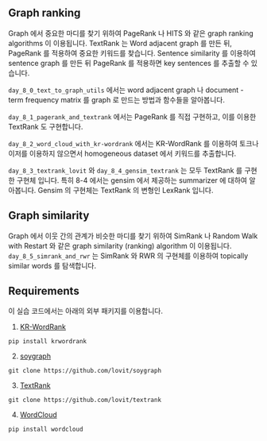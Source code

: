 ## Graph ranking

Graph 에서 중요한 마디를 찾기 위하여 PageRank 나 HITS 와 같은 graph ranking algorithms 이 이용됩니다. TextRank 는 Word adjacent graph 를 만든 뒤, PageRank 를 적용하여 중요한 키워드를 찾습니다. Sentence similarity 를 이용하여 sentence graph 를 만든 뒤 PageRank 를 적용하면 key sentences 를 추출할 수 있습니다.

`day_8_0_text_to_graph_utils` 에서는 word adjacent graph 나 document - term frequency matrix 를 graph 로 만드는 방법과 함수들을 알아봅니다.

`day_8_1_pagerank_and_textrank` 에서는 PageRank 를 직접 구현하고, 이를 이용한 TextRank 도 구현합니다.

`day_8_2_word_cloud_with_kr-wordrank` 에서는 KR-WordRank 를 이용하여 토크나이저를 이용하지 않으면서 homogeneous dataset 에서 키워드를 추출합니다.

`day_8_3_textrank_lovit` 와 `day_8_4_gensim_textrank` 는 모두 TextRank 를 구현한 구현체 입니다. 특히 8-4 에서는 gensim 에서 제공하는 summarizer 에 대하여 알아봅니다. Gensim 의 구현체는 TextRank 의 변형인 LexRank 입니다.


## Graph similarity

Graph 에서 이웃 간의 관계가 비슷한 마디를 찾기 위하여 SimRank 나 Random Walk with Restart 와 같은 graph similarity (ranking) algorithm 이 이용됩니다. `day_8_5_simrank_and_rwr` 는 SimRank 와 RWR 의 구현체를 이용하여 topically similar words 를 탐색합니다.


## Requirements

이 실습 코드에서는 아래의 외부 패키지를 이용합니다.

1. [KR-WordRank](https://github.com/lovit/kr-wordrank)

```
pip install krwordrank
```

2. [soygraph](https://github.com/lovit/soygraph)

```
git clone https://github.com/lovit/soygraph
```

3. [TextRank](https://github.com/lovit/textrank)

```
git clone https://github.com/lovit/textrank
```

4. [WordCloud](https://github.com/lovit/textrank)

```
pip install wordcloud
```
